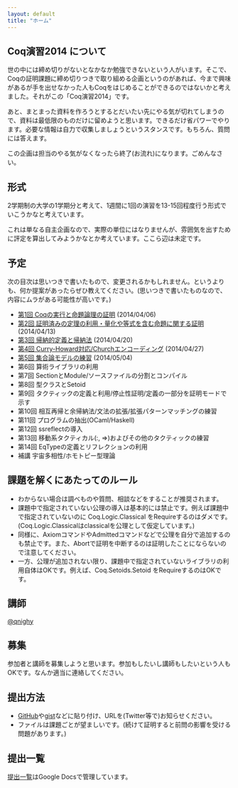 ```yaml
---
layout: default
title: "ホーム"
---
```


## Coq演習2014 について

世の中には締め切りがないとなかなか勉強できないという人がいます。そこで、Coqの証明課題に締め切りつきで取り組める企画というのがあれば、今まで興味があるが手を出せなかった人もCoqをはじめることができるのではないかと考えました。それがこの「Coq演習2014」です。

あと、まとまった資料を作ろうとするとだいたい先にやる気が切れてしまうので、資料は最低限のものだけに留めようと思います。できるだけ省パワーでやります。必要な情報は自力で収集しましょうというスタンスです。もちろん、質問には答えます。

この企画は担当のやる気がなくなったら終了(お流れ)になります。ごめんなさい。

## 形式

2学期制の大学の1学期分と考えて、1週間に1回の演習を13-15回程度行う形式でいこうかなと考えています。

これは単なる自主企画なので、実際の単位にはなりませんが、雰囲気を出すために評定を算出してみようかなとか考えています。ここら辺は未定です。

## 予定

次の目次は思いつきで書いたもので、変更されるかもしれません。というよりも、何か提案があったらぜひ教えてください。(思いつきで書いたものなので、内容にムラがある可能性が高いです。)

- [第1回 Coqの実行と命題論理の証明](ex1.html) (2014/04/06)
- [第2回 証明済みの定理の利用・量化や等式を含む命題に関する証明](ex2.html) (2014/04/13)
- [第3回 帰納的定義と帰納法](ex3.html) (2014/04/20)
- [第4回 Curry-Howard対応/Churchエンコーディング](ex4.html) (2014/04/27)
- [第5回 集合論モデルの練習](ex5.html) (2014/05/04)
- 第6回 算術ライブラリの利用
- 第7回 SectionとModule/ソースファイルの分割とコンパイル
- 第8回 型クラスとSetoid
- 第9回 タクティックの定義と利用/停止性証明/定義の一部分を証明モードで示す
- 第10回 相互再帰と余帰納法/文法の拡張/拡張パターンマッチングの練習
- 第11回 プログラムの抽出(OCaml/Haskell)
- 第12回 ssreflectの導入
- 第13回 移動系タクティカル(:, =>)およびその他のタクティックの練習
- 第14回 EqTypeの定義とリフレクションの利用
- 補講 宇宙多相性/ホモトピー型理論

## 課題を解くにあたってのルール

- わからない場合は調べものや質問、相談などをすることが推奨されます。
- 課題中で指定されていない公理の導入は基本的には禁止です。例えば課題中で指定されていないのに Coq.Logic.Classical をRequireするのはダメです。 (Coq.Logic.Classicalはclassicalを公理として仮定しています。)
- 同様に、AxiomコマンドやAdmittedコマンドなどで公理を自分で追加するのも禁止です。また、Abortで証明を中断するのは証明したことにならないので注意してください。
- 一方、公理が追加されない限り、課題中で指定されていないライブラリの利用自体はOKです。例えば、Coq.Setoids.Setoid をRequireするのはOKです。

## 講師

[@qnighy](https://twitter.com/qnighy/)

## 募集

参加者と講師を募集しようと思います。参加もしたいし講師もしたいという人もOKです。なんか適当に連絡してください。

## 提出方法

- [GitHub](https://github.com/)や[gist](https://gist.github.com/)などに貼り付け、URLを(Twitter等で)お知らせください。
- ファイルは課題ごとが望ましいです。(続けて証明すると前問の影響を受ける問題があります。)

## 提出一覧

[提出一覧](https://docs.google.com/spreadsheets/d/1ITbdwIEeaEc7u3Fo0Efx80lirWcA_BsUbw30NE_lSx0/edit?usp=sharing)はGoogle Docsで管理しています。

